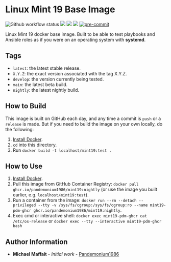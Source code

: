 # Linux Mint 19 Base Image

![Github workflow status](https://github.com/Pandemonium1986/docker-mint19/workflows/docker/badge.svg)
![](https://img.shields.io/github/release/Pandemonium1986/docker-mint19)
![](https://img.shields.io/github/release-date/Pandemonium1986/docker-mint19)
![](https://img.shields.io/github/license/Pandemonium1986/docker-mint19)
[![pre-commit](https://img.shields.io/badge/pre--commit-enabled-brightgreen?logo=pre-commit&logoColor=white)](https://github.com/pre-commit/pre-commit)

Linux Mint 19 docker base image. Built to be able to test playbooks and Ansible roles as if you were on an operating system with **systemd**.

## Tags

-   `latest`: the latest stable release.
-   `X.Y.Z`: the exact version associated with the tag X.Y.Z.
-   `develop`: the version currently being tested.
-   `main`: the latest beta build.
-   `nightly`: the latest nightly build.

## How to Build

This image is built on GitHub each day, and any time a commit is `push` or a `release` is made. But if you need to build the image on your own locally, do the following:

1.  [Install Docker](https://docs.docker.com/engine/installation/).
2.  `cd` into this directory.
3.  Run `docker build -t localhost/mint19:test .`

## How to Use

1.  [Install Docker](https://docs.docker.com/engine/installation/).
2.  Pull this image from GitHub Container Registry: `docker pull ghcr.io/pandemonium1986/mint19:nightly` (or use the image you built earlier, e.g. `localhost/mint19:test`).
3.  Run a container from the image: `docker run --rm --detach --privileged --tty -v /sys/fs/cgroup:/sys/fs/cgroup:ro --name mint19-pdm-ghcr ghcr.io/pandemonium1986/mint19:nightly`.
4. Exec cmd or interactive shell: `docker exec mint19-pdm-ghcr cat /etc/os-release` or `docker exec --tty --interactive mint19-pdm-ghcr bash`


## Author Information

-   **Michael Maffait** - _Initial work_ - [Pandemonium1986](https://github.com/Pandemonium1986)
